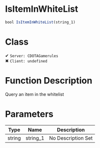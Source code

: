 # IsItemInWhiteList
```js
bool IsItemInWhiteList(string_1)
```
# Class
✔ `Server: CDOTAGamerules`  
✖ `Client: undefined`  

# Function Description
Query an item in the whitelist
# Parameters
Type|Name|Description
--|--|--
string|string_1|No Description Set
